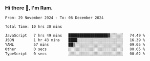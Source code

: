 ### Hi there 👋, I'm Ram.

<!--START_SECTION:waka-->

```txt
From: 29 November 2024 - To: 06 December 2024

Total Time: 10 hrs 30 mins

JavaScript   7 hrs 49 mins   ██████████████████▓░░░░░░   74.49 %
JSON         1 hr 43 mins    ████░░░░░░░░░░░░░░░░░░░░░   16.39 %
YAML         57 mins         ██▒░░░░░░░░░░░░░░░░░░░░░░   09.05 %
Other        0 secs          ░░░░░░░░░░░░░░░░░░░░░░░░░   00.05 %
TypeScript   0 secs          ░░░░░░░░░░░░░░░░░░░░░░░░░   00.02 %
```

<!--END_SECTION:waka-->
